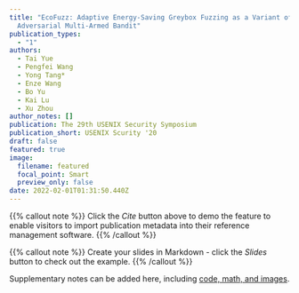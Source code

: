 ```yaml
---
title: "EcoFuzz: Adaptive Energy-Saving Greybox Fuzzing as a Variant of the
  Adversarial Multi-Armed Bandit"
publication_types:
  - "1"
authors:
  - Tai Yue
  - Pengfei Wang
  - Yong Tang*
  - Enze Wang
  - Bo Yu
  - Kai Lu
  - Xu Zhou
author_notes: []
publication: The 29th USENIX Security Symposium
publication_short: USENIX Scurity '20
draft: false
featured: true
image:
  filename: featured
  focal_point: Smart
  preview_only: false
date: 2022-02-01T01:31:50.440Z
---
```

{{% callout note %}}
Click the *Cite* button above to demo the feature to enable visitors to import publication metadata into their reference management software.
{{% /callout %}}

{{% callout note %}}
Create your slides in Markdown - click the *Slides* button to check out the example.
{{% /callout %}}

Supplementary notes can be added here, including [code, math, and images](https://wowchemy.com/docs/writing-markdown-latex/).